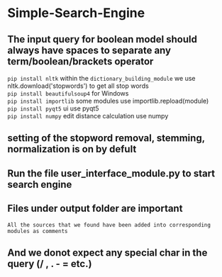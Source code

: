 # Simple-Search-Engine
## The input query for boolean model should always have spaces to separate any term/boolean/brackets operator
```pip install nltk``` within the ``dictionary_building_module`` we use nltk.download('stopwords') to get all stop words\
```pip install beautifulsoup4``` for Windows\
```pip install importlib``` some modules use importlib.repload(module)\
```pip install pyqt5``` ui use pyqt5\
```pip install numpy``` edit distance calculation use numpy
## setting of the stopword removal, stemming, normalization is on by defult
## Run the file user_interface_module.py to start search engine
## Files under output folder are important
```All the sources that we found have been added into corresponding modules as comments```
## And we donot expect any special char in the query (/ , . - = etc.) ##
